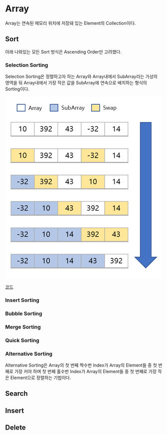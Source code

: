 # Array

Array는 연속된 메모리 위치에 저장돼 있는 Element의 Collection이다.

## Sort

아래 나와있는 모든 Sort 방식은 Ascending Order만 고려했다.

### Selection Sorting

Selection Sorting은 정렬하고자 하는 Array와 Array내에서 SubArray라는 가상의 영역을 둬 Array내에서 가장 작은 값을 SubArray에 연속으로 배치하는 형식의 Sorting이다.

![ex_screenshot](./img/1.png)

[코드](https://www.google.com)

### Insert Sorting

### Bubble Sorting

### Merge Sorting

### Quick Sorting

### Alternative Sorting

Alternative Sorting은 Array의 첫 번째 짝수번 Index가 Array의 Element들 중 첫 번째로 가장 커야 하며 첫 번째 홀수번 Index가 Array의 Element들 중 첫 번째로 가장 작은 Element으로 정렬하는 기법이다.

## Search

## Insert

## Delete
